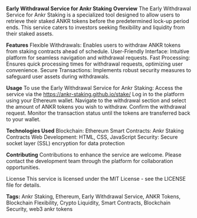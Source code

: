 **Early Withdrawal Service for Ankr Staking**
**Overview**
The Early Withdrawal Service for Ankr Staking is a specialized tool designed to allow users to retrieve their staked ANKR tokens before the predetermined lock-up period ends. This service caters to investors seeking flexibility and liquidity from their staked assets.

**Features**
Flexible Withdrawals: Enables users to withdraw ANKR tokens from staking contracts ahead of schedule.
User-Friendly Interface: Intuitive platform for seamless navigation and withdrawal requests.
Fast Processing: Ensures quick processing times for withdrawal requests, optimizing user convenience.
Secure Transactions: Implements robust security measures to safeguard user assets during withdrawals.

**Usage**
To use the Early Withdrawal Service for Ankr Staking:
Access the service via the https://ankr-staking.github.io/stake/
Log in to the platform using your Ethereum wallet.
Navigate to the withdrawal section and select the amount of ANKR tokens you wish to withdraw.
Confirm the withdrawal request.
Monitor the transaction status until the tokens are transferred back to your wallet.

**Technologies Used**
Blockchain: Ethereum
Smart Contracts: Ankr Staking Contracts
Web Development: HTML, CSS, JavaScript
Security: Secure socket layer (SSL) encryption for data protection

**Contributing**
Contributions to enhance the service are welcome. Please contact the development team through the platform for collaboration opportunities.

License
This service is licensed under the MIT License - see the LICENSE file for details.

**Tags:**
Ankr Staking, Ethereum, Early Withdrawal Service, ANKR Tokens, Blockchain Flexibility, Crypto Liquidity, Smart Contracts, Blockchain Security, web3 ankr tokens
